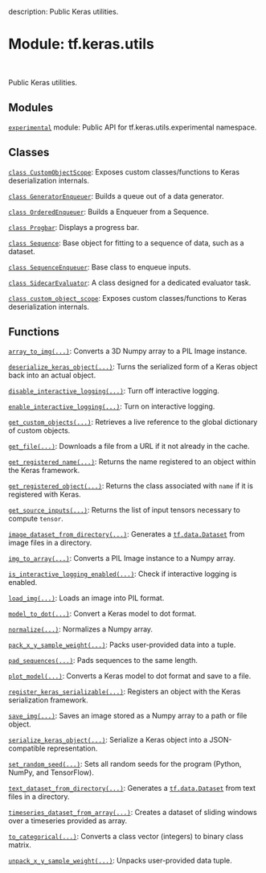 description: Public Keras utilities.

<div itemscope itemtype="http://developers.google.com/ReferenceObject">
<meta itemprop="name" content="tf.keras.utils" />
<meta itemprop="path" content="Stable" />
</div>

# Module: tf.keras.utils

<!-- Insert buttons and diff -->

<table class="tfo-notebook-buttons tfo-api nocontent" align="left">

</table>



Public Keras utilities.



## Modules

[`experimental`](../../tf/keras/utils/experimental.md) module: Public API for tf.keras.utils.experimental namespace.

## Classes

[`class CustomObjectScope`](../../tf/keras/utils/custom_object_scope.md): Exposes custom classes/functions to Keras deserialization internals.

[`class GeneratorEnqueuer`](../../tf/keras/utils/GeneratorEnqueuer.md): Builds a queue out of a data generator.

[`class OrderedEnqueuer`](../../tf/keras/utils/OrderedEnqueuer.md): Builds a Enqueuer from a Sequence.

[`class Progbar`](../../tf/keras/utils/Progbar.md): Displays a progress bar.

[`class Sequence`](../../tf/keras/utils/Sequence.md): Base object for fitting to a sequence of data, such as a dataset.

[`class SequenceEnqueuer`](../../tf/keras/utils/SequenceEnqueuer.md): Base class to enqueue inputs.

[`class SidecarEvaluator`](../../tf/keras/utils/SidecarEvaluator.md): A class designed for a dedicated evaluator task.

[`class custom_object_scope`](../../tf/keras/utils/custom_object_scope.md): Exposes custom classes/functions to Keras deserialization internals.

## Functions

[`array_to_img(...)`](../../tf/keras/utils/array_to_img.md): Converts a 3D Numpy array to a PIL Image instance.

[`deserialize_keras_object(...)`](../../tf/keras/utils/deserialize_keras_object.md): Turns the serialized form of a Keras object back into an actual object.

[`disable_interactive_logging(...)`](../../tf/keras/utils/disable_interactive_logging.md): Turn off interactive logging.

[`enable_interactive_logging(...)`](../../tf/keras/utils/enable_interactive_logging.md): Turn on interactive logging.

[`get_custom_objects(...)`](../../tf/keras/utils/get_custom_objects.md): Retrieves a live reference to the global dictionary of custom objects.

[`get_file(...)`](../../tf/keras/utils/get_file.md): Downloads a file from a URL if it not already in the cache.

[`get_registered_name(...)`](../../tf/keras/utils/get_registered_name.md): Returns the name registered to an object within the Keras framework.

[`get_registered_object(...)`](../../tf/keras/utils/get_registered_object.md): Returns the class associated with `name` if it is registered with Keras.

[`get_source_inputs(...)`](../../tf/keras/utils/get_source_inputs.md): Returns the list of input tensors necessary to compute `tensor`.

[`image_dataset_from_directory(...)`](../../tf/keras/utils/image_dataset_from_directory.md): Generates a <a href="../../tf/data/Dataset.md"><code>tf.data.Dataset</code></a> from image files in a directory.

[`img_to_array(...)`](../../tf/keras/utils/img_to_array.md): Converts a PIL Image instance to a Numpy array.

[`is_interactive_logging_enabled(...)`](../../tf/keras/utils/is_interactive_logging_enabled.md): Check if interactive logging is enabled.

[`load_img(...)`](../../tf/keras/utils/load_img.md): Loads an image into PIL format.

[`model_to_dot(...)`](../../tf/keras/utils/model_to_dot.md): Convert a Keras model to dot format.

[`normalize(...)`](../../tf/keras/utils/normalize.md): Normalizes a Numpy array.

[`pack_x_y_sample_weight(...)`](../../tf/keras/utils/pack_x_y_sample_weight.md): Packs user-provided data into a tuple.

[`pad_sequences(...)`](../../tf/keras/utils/pad_sequences.md): Pads sequences to the same length.

[`plot_model(...)`](../../tf/keras/utils/plot_model.md): Converts a Keras model to dot format and save to a file.

[`register_keras_serializable(...)`](../../tf/keras/utils/register_keras_serializable.md): Registers an object with the Keras serialization framework.

[`save_img(...)`](../../tf/keras/utils/save_img.md): Saves an image stored as a Numpy array to a path or file object.

[`serialize_keras_object(...)`](../../tf/keras/utils/serialize_keras_object.md): Serialize a Keras object into a JSON-compatible representation.

[`set_random_seed(...)`](../../tf/keras/utils/set_random_seed.md): Sets all random seeds for the program (Python, NumPy, and TensorFlow).

[`text_dataset_from_directory(...)`](../../tf/keras/utils/text_dataset_from_directory.md): Generates a <a href="../../tf/data/Dataset.md"><code>tf.data.Dataset</code></a> from text files in a directory.

[`timeseries_dataset_from_array(...)`](../../tf/keras/utils/timeseries_dataset_from_array.md): Creates a dataset of sliding windows over a timeseries provided as array.

[`to_categorical(...)`](../../tf/keras/utils/to_categorical.md): Converts a class vector (integers) to binary class matrix.

[`unpack_x_y_sample_weight(...)`](../../tf/keras/utils/unpack_x_y_sample_weight.md): Unpacks user-provided data tuple.

